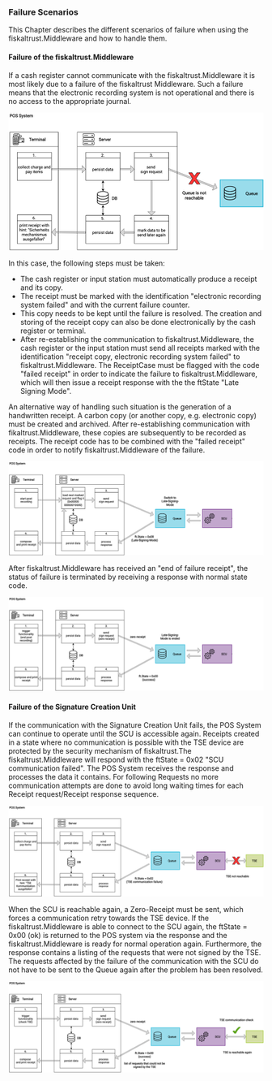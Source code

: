### Failure Scenarios
This Chapter describes the different scenarios of failure when using the fiskaltrust.Middleware and how to handle them.

#### Failure of the fiskaltrust.Middleware
If a cash register cannot communicate with the fiskaltrust.Middleware it is most likely due to a failure of the fiskaltrust Middleware. Such a failure means that the electronic recording system is not operational and there is no access to the appropriate journal.

![](./images/07-no-middleware-connection.png)

In this case, the following steps must be taken:

  - The cash register or input station must automatically produce a receipt and its copy.
  - The receipt must be marked with the identification "electronic recording system failed" and with the current failure counter.
  - This copy needs to be kept until the failure is resolved. The creation and storing of the receipt copy can also be done electronically by the cash register or terminal.
  - After re-establishing the communication to fiskaltrust.Middleware, the cash register or the input station must send all receipts marked with the identification "receipt copy, electronic recording system failed" to fiskaltrust.Middleware. The ReceiptCase must be flagged with the code "failed receipt" in order to indicate the failure to fiskaltrust.Middleware, which will then issue a receipt response with the the ftState "Late Signing Mode".

An alternative way of handling such situation is the generation of a handwritten receipt. A carbon copy (or another copy, e.g. electronic copy) must be created and archived. After re-establishing communication with fikaltrust.Middleware, these copies are subsequently to be recorded as receipts. The receipt code has to be combined with the "failed receipt" code in order to notify fiskaltrust.Middleware of the failure.

![](./images/08-late-signing-mode.png)

After fiskaltrust.Middleware has received an "end of failure receipt", the status of failure is terminated by receiving a response with normal state code.

![](./images/09-end-late-signing-mode.png)

#### Failure of the Signature Creation Unit
If the communication with the Signature Creation Unit fails, the POS System can continue to operate until the SCU is accessible again. Receipts created in a state where no communication is possible with the TSE device are protected by the security mechanism of fiskaltrust.The fiskaltrust.Middleware will respond with the ftState = 0x02 "SCU communication failed". The POS System receives the response and processes the data it contains. For following Requests no more communication attempts are done to avoid long waiting times for each Receipt request/Receipt response sequence.


![](./images/10-no-scu-connection.png)
  
When the SCU is reachable again, a Zero-Receipt must be sent, which forces a communication retry towards the TSE device. If the fiskaltrust.Middleware is able to connect to the SCU again, the ftState = 0x00 (ok) is returned to the POS system via the response and the fiskaltrust.Middleware is ready for normal operation again. Furthermore, the response contains a listing of the requests that were not signed by the TSE. The requests affected by the failure of the communication with the SCU do not have to be sent to the Queue again after the problem has been resolved.

![](./images/11-reestablished-connection.png)



